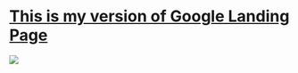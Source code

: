 # [This is my version of Google Landing Page](https://musatirgithub.github.io/GoogleLandingPage/)
![](https://musatirgithub.github.io/GoogleLandingPage/GoogleLandingPage.jpg)
